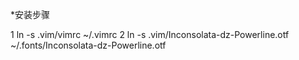 *安装步骤

1 ln -s .vim/vimrc ~/.vimrc
2 ln -s .vim/Inconsolata-dz-Powerline.otf ~/.fonts/Inconsolata-dz-Powerline.otf
